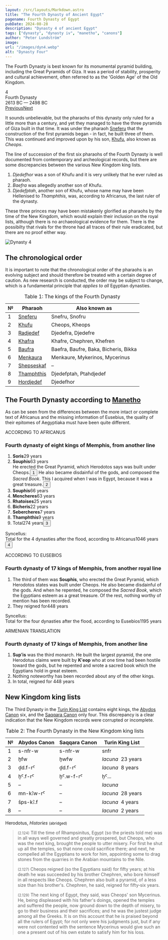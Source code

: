 ```yaml
---
layout: /src/layouts/Markdown.astro
title: "The Fourth Dynasty of Ancient Egypt"
pagename: Fourth Dynasty of Egypt
pubDate: 2024-08-28
description: "Dynasty 4 of ancient Egypt"
tags: ["dynasty", "dynasty iv", "manetho", "canons"]
author: "Peter Lundström"
image:
url: "/images/dyn4.webp"
alt: "Dynasty Four"
---
```


<p class="lead">
The Fourth Dynasty is best known for its monumental pyramid building, including the Great Pyramids of Giza. It was a period of stability, prosperity and cultural achievement, often referred to as the 'Golden Age' of the Old Kingdom.
</p>
<div class="dynruta float-right ml-3 mb-3 mt-4">
	<div class="flex flex-col justify-center items-center">
		<div class="text-9xl font-bold [text-shadow:_0_1px_0_rgb(255_255_255_/_40%)]">4</div>
		<div>Fourth Dynasty</div>
		<div>2613 BC &mdash; 2498 BC</div>
		<div class="w-full flex justify-between"><a href="/dynasty/3">Previous</a><a href="/dynasty/5">Next</a></div>
	</div>
</div>
<p>
It sounds unbelievable, but the pharaohs of this dynasty only ruled for a little more than a century, and yet they managed to have the three pyramids of Giza built in that time. It was under the pharaoh <a href="/pharaohs/Sneferu">Sneferu</a> that the construction of the first pyramids began - in fact, he built three of them. This was continued and improved upon by his son, <a href="/pharaohs/Khufu">Khufu</a>, also known as <i>Cheops</i>.
</p>
<p>
The line of succession of the first six pharaohs of the Fourth Dynasty is well documented from contemporary and archeological records, but there are some discrepancies between the various New Kingdom king lists.
</p>

<ol class="px-5">
	<li><em>Djedefhor</em> was a son of Khufu and it is very unlikely that he ever ruled as pharaoh.</li>
	<li><em>Baefra</em> was allegedly another son of Khufu.</li>
	<li><em>Djedefptah</em>, another son of Khufu, whose name may have been Hellenised to <i>Thamphthis</i>, was, according to Africanus, the last ruler of the dynasty.</li>
</ol>
<p>
These three princes may have been mistakenly glorified as pharaohs by the time of the New Kingdom, which would explain their inclusion on the royal lists, although there is no archaeological evidence for them. There is the possibilty that rivals for the throne had all traces of their rule eradicated, but there are no proof either way.
</p>
<img class="w-full rounded-sm sm:rounded-xl my-10" src="/images/dyn4.webp" alt="Dynasty 4">

<h2 class="mt-10">The chronological order</h2>
<p>
It is important to note that the chronological order of the pharaohs is an evolving subject and should therefore be treated with a certain degree of caution. As new research is conducted, the order may be subject to change, which is a fundamental principle that <i>applies to all</i> Egyptian dynasties.
</p>

<table>
	<caption class="py-2 text-sm">Table 1: The kings of the Fourth Dynasty</caption>
	<thead>
		<tr>
			<th scope="col" class="w-5 text-center">№</th>
			<th scope="col" class="pl-3">Pharaoh</th>
			<th scope="col" class="pl-3">Also known as</th>
		</tr>
	</thead>
	<tbody>
		<tr>
			<td class="h-10">1</td>
			<td><a href="/pharaohs/Sneferu">Sneferu</a></td>
			<td>Snefru, Snofru</td>
		</tr>
		<tr>
			<td class="h-10">2</td>
			<td><a href="/pharaohs/Khufu">Khufu</a></td>
			<td>Cheops, Kheops</td>
		</tr>
		<tr>
			<td class="h-10">3</td>
			<td><a href="/pharaohs/Radjedef">Radjedef</a></td>
			<td>Djedefra, Djedefre</td>
		</tr>
		<tr>
			<td class="h-10">4</td>
			<td><a href="/pharaohs/Khafra">Khafra</a></td>
			<td>Khafre, Chephren, Khefren</td>
		</tr>
		<tr>
			<td class="h-10">5</td>
			<td><a href="/pharaohs/Baufra">Baufra</a></td>
			<td>Baefra, Baufre, Baka, Bicheris, Bikka</td>
		</tr>
		<tr>
			<td class="h-10">6</td>
			<td><a href="/pharaohs/Menkaura">Menkaura</a></td>
			<td>Menkaure, Mykerinos, Mycerinus</td>
		</tr>
		<tr>
			<td class="h-10">7</td>
			<td><a href="/pharaohs/Shepseskaf">Shepseskaf</a></td>
			<td>&ndash;</td>
		</tr>
		<tr>
			<td class="h-10">8</td>
			<td><a href="/pharaohs/Thamphthis">Thamphthis</a></td>
			<td>Djedefptah, Ptahdjedef</td>
		</tr>
		<tr>
			<td class="h-10">9</td>
			<td><a href="/pharaohs/Hordjedef">Hordjedef</a></td>
			<td>Djedefhor</td>
		</tr>
	</tbody>
</table>

<h2 class="mt-10 text-wrap">The Fourth Dynasty according to <a href="/authors/manetho">Manetho</a></h3>

<p>
As can be seen from the differences between the more intact or complete text of Africanus and the missing information of Eusebius, the quality of their epitomes of Aegyptiaka must have been quite different.
</p>

<div class="dynasty">
	<div class="w-full">
		<div class="according">ACCORDING TO AFRICANUS</div>
		<h3>Fourth dynasty of eight kings of Memphis, from another line</h3>
		<ol class="farao">
			<li><b>Soris</b><span class="y">29 years</span></li>
			<li>
				<b>Souphis</b><span class="y">63 years</span><br />He erected the Great Pyramid, which Herodotos says was built under Cheops.<button popovertarget="pop01">1</button> He also became disdainful of the gods, and composed the
				<i>Sacred Book</i>. This I acquired when I was in Egypt, because it was a great treasure.<button popovertarget="pop02">2</button>
			</li>
			<li><b>Souphis</b><span class="y">66 years</span></li>
			<li><b>Mencheres</b><span class="y">63 years</span></li>
			<li><b>Rhatoises</b><span class="y">25 years</span></li>
			<li><b>Bicheris</b><span class="y">22 years</span></li>
			<li><b>Sebercheres</b><span class="y">7 years</span></li>
			<li><b>Thamphthis</b><span class="y">9 years</span></li>
			<li class="total">Total<span class="y">274 years<button popovertarget="pop03">3</button></span></li>
		</ol>
		<p class="synk"><span>Syncellus:</span><br />
			Total for the 4 dynasties after the flood, according to Africanus<span class="y">1046 years<button popovertarget="pop04">4</button></span>
		</p>
	</div>
	<div class="w-full">
		<div class="according">ACCORDING TO EUSEBIOS</div>
		<h3>Fourth dynasty of 17 kings of Memphis, from another royal line</h3>
		<ol class="farao">
			<li class="list-none">
				The third of them was <b>Souphis</b>, who erected the Great Pyramid, which Herodotos states was built under Cheops. He also became
				disdainful of the gods. And when he repented, he composed the <i>Sacred Book</i>, which the Egyptians esteem as a great treasure. Of the
				rest, nothing worthy of mention has been recorded.
			</li>
			<li class="total">They reigned for<span class="y">448 years</span></li>
		</ol>
		<p class="synk"><span>Syncellus:</span><br />Total for the four dynasties after the flood, according to Eusebios<span class="y">1195 years</span></p>
	</div>
	<div class="w-full">
		<div class="according">ARMENIAN TRANSLATION</div>
		<h3>Fourth dynasty of 17 kings of Memphis, from another line</h3>
		<ol class="farao">
			<li>
				<b lang="xcl">Supʻis</b> was the third monarch. He built the largest pyramid, the one Herodotus claims were built by <b lang="xcl"
					>Kʻeop</b
				> who at one time had been hostile toward the gods, but he repented and wrote a sacred book which the Egyptians hold in great esteem.
			</li>
			<li class="list-none">Nothing noteworthy has been recorded about any of the other kings.</li>
			<li class="total">In total, reigned for <span class="y">448 years</span></li>
		</ol>
	</div>
</div>

<h2 class="mt-10 text-wrap">New Kingdom king lists</h2>
<p>
	The Third Dynasty in the <a href="/kinglists/turin">Turin King List</a> contains eight kings, the <a href="/kinglists/abydos-canon">Abydos Canon</a> six, and the <a href="/kinglists/saqqara-canon">Saqqara Canon</a> only four. This discrepancy is a clear indication that the New Kingdom records were corrupted or incomplete.
</p>

<table>
	<caption class="py-2 text-sm">Table 2: The Fourth Dynasty in the New Kingdom king lists</caption>
	<thead>
		<tr>
			<th scope="col" class="w-5 text-center">№</th>
			<th scope="col" class="pl-3">Abydos Canon</th>
			<th scope="col" class="pl-3">Saqqara Canon</th>
			<th scope="col" class="pl-3">Turin King List</th>
		</tr>
	</thead>
	<tbody>
		<tr>
			<td class="h-10">1</td>
			<td><tlit>s-nfr-w</tlit></td>
			<td><tlit>s-nfr-w</tlit></td>
			<td><tlit>snfr</tlit></td>
		</tr>
		<tr>
			<td class="h-10">2</td>
			<td><tlit>ḫfw</tlit></td>
			<td><tlit>ḫwfw</tlit></td>
			<td><i>lacuna</i> &nbsp;23 years</td>
		</tr>
		<tr>
			<td class="h-10">3</td>
			<td><tlit>ḏd.f-rꜤ</tlit></td>
			<td><tlit>ḏd.f-rꜤ</tlit></td>
			<td><i>lacuna</i> &nbsp;8 years</td>
		</tr>
		<tr>
			<td class="h-10">4</td>
			<td><tlit>ḫꜤ.f-rꜤ</tlit></td>
			<td><tlit>ḫꜤ.w-f-rꜤ</tlit></td>
			<td><tlit>ḫꜤ...</tlit></td>
		</tr>
		<tr>
			<td class="h-10">5</td>
			<td>&ndash;</td>
			<td>&ndash;</td>
			<td><i>lacuna</i></td>
		</tr>
		<tr>
			<td class="h-10">6</td>
			<td><tlit>mn-kꜢw-rꜤ</tlit></td>
			<td>&ndash;</td>
			<td><i>lacuna</i> &nbsp;28 years</td>
		</tr>
		<tr>
			<td class="h-10">7</td>
			<td><tlit>šps-kꜢ.f</tlit></td>
			<td>&ndash;</td>
			<td><i>lacuna</i> &nbsp;4 years</td>
		</tr>
		<tr>
			<td class="h-10">8</td>
			<td>&ndash;</td>
			<td>&ndash;</td>
			<td><i>lacuna</i> &nbsp;2 years</td>
		</tr>
	</tbody>
</table>

<p class="text-lg font-semibold dark:text-shark-100 max-w-prose md:mx-auto">Herodotus, <i class="font-normal">Histories</i> <small>(abridged)</small></p>
<blockquote>
<p>
	<small class="not-italic">(2.124)</small> 
	Till the time of Rhampsinitus, Egypt (so the priests told me) was in all ways well governed and greatly prospered, but Cheops, who was the next king, brought the people to utter misery. For first he shut up all the temples, so that none could sacrifice there; and next, he compelled all the Egyptians to work for him, appointing some to drag stones from the quarries in the Arabian mountains to the Nile. 
</p>
<p>
	<small class="not-italic">(2.127)</small> 
	Cheops reigned (so the Egyptians said) for fifty years; at his death he was succeeded by his brother Chephren, who bore himself in all respects like Cheops. Chephren also built a pyramid, of a less size than his brother's. Chephren, he said, reigned for fifty‑six years. 
</p>
<p>
	<small class="not-italic">(2.129)</small> 
	The next king of Egypt, they said, was Cheops' son Mycerinus. He, being displeased with his father's doings, opened the temples and suffered the people, now ground down to the depth of misery, to go to their business and their sacrifices; and he was the justest judge among all the Greeks. It is on this account that he is praised beyond all the rulers of Egypt; for not only were his judgments just, but if any were not contented with the sentence Mycerinus would give such an one a present out of his own estate to satisfy him for his loss. 
</p>

</blockquote>

<div id="pop01" popover><p>1</p> The reference from Herodotus, lacking in Syncellus MS <strong>B</strong>, might be a later addition. See Herodotus section below.</div>
<div id="pop02" popover><p>2</p> This report about the purchase of the Sacred Book is probably a comment by Africanus.</div>
<div id="pop03" popover><p>3</p> The sum of the individual items is 284 years.</div>
<div id="pop04" popover><p>4</p> The sum of the years of the first four dynasties comes to 1043; the discrepancy between the totals can be reconciled by emending the 274 years of the Fourth Dynasty to 277 following MS <strong>B</strong>.</div>
